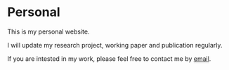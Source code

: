 # Personal
This is my personal website. 

I will update my research project, working paper and publication regularly. 

If you are intested in my work, please feel free to contact me by [email](zhibindeng@ucas.edu.cn). 
